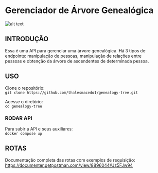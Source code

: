 # Gerenciador de Árvore Genealógica

![alt text](https://i.ibb.co/jfRXDgN/19bf4ed5-f17f-4c3b-b504-280efacde1b9.jpg)

## INTRODUÇÃO
Essa é uma API para gerenciar uma árvore genealógica. Há 3 tipos de endpoints: manipulação de pessoas, manipulação de relações entre pessoas e obtenção da árvore de ascendentes de determinada pessoa.

## USO
Clone o repositório:\
`git clone https://github.com/thalesmacedo1/genealogy-tree.git`

Acesse o diretório:\
`cd genealogy-tree`

### RODAR API
Para subir a API e seus auxiliares:\
`docker compose up`


## ROTAS
Documentação completa das rotas com exemplos de requisição:
https://documenter.getpostman.com/view/8896044/Uz5FJw94